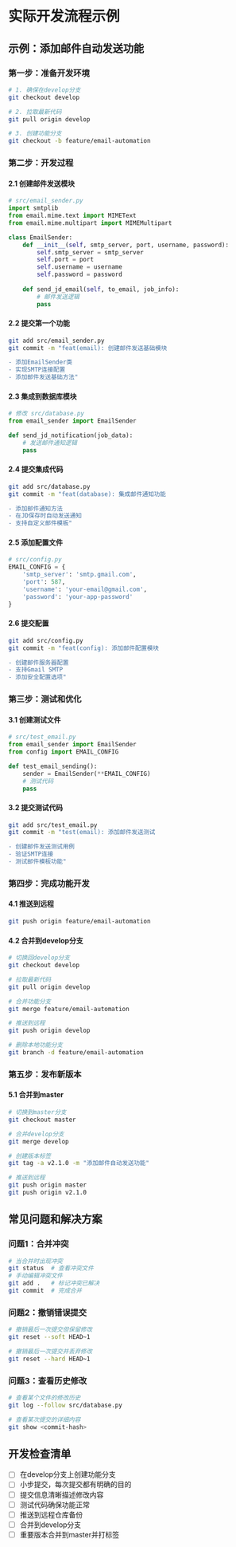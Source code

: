 # 实际开发流程示例

## 示例：添加邮件自动发送功能

### 第一步：准备开发环境

```bash
# 1. 确保在develop分支
git checkout develop

# 2. 拉取最新代码
git pull origin develop

# 3. 创建功能分支
git checkout -b feature/email-automation
```

### 第二步：开发过程

#### 2.1 创建邮件发送模块
```python
# src/email_sender.py
import smtplib
from email.mime.text import MIMEText
from email.mime.multipart import MIMEMultipart

class EmailSender:
    def __init__(self, smtp_server, port, username, password):
        self.smtp_server = smtp_server
        self.port = port
        self.username = username
        self.password = password
    
    def send_jd_email(self, to_email, job_info):
        # 邮件发送逻辑
        pass
```

#### 2.2 提交第一个功能
```bash
git add src/email_sender.py
git commit -m "feat(email): 创建邮件发送基础模块

- 添加EmailSender类
- 实现SMTP连接配置
- 添加邮件发送基础方法"
```

#### 2.3 集成到数据库模块
```python
# 修改 src/database.py
from email_sender import EmailSender

def send_jd_notification(job_data):
    # 发送邮件通知逻辑
    pass
```

#### 2.4 提交集成代码
```bash
git add src/database.py
git commit -m "feat(database): 集成邮件通知功能

- 添加邮件通知方法
- 在JD保存时自动发送通知
- 支持自定义邮件模板"
```

#### 2.5 添加配置文件
```python
# src/config.py
EMAIL_CONFIG = {
    'smtp_server': 'smtp.gmail.com',
    'port': 587,
    'username': 'your-email@gmail.com',
    'password': 'your-app-password'
}
```

#### 2.6 提交配置
```bash
git add src/config.py
git commit -m "feat(config): 添加邮件配置模块

- 创建邮件服务器配置
- 支持Gmail SMTP
- 添加安全配置选项"
```

### 第三步：测试和优化

#### 3.1 创建测试文件
```python
# src/test_email.py
from email_sender import EmailSender
from config import EMAIL_CONFIG

def test_email_sending():
    sender = EmailSender(**EMAIL_CONFIG)
    # 测试代码
    pass
```

#### 3.2 提交测试代码
```bash
git add src/test_email.py
git commit -m "test(email): 添加邮件发送测试

- 创建邮件发送测试用例
- 验证SMTP连接
- 测试邮件模板功能"
```

### 第四步：完成功能开发

#### 4.1 推送到远程
```bash
git push origin feature/email-automation
```

#### 4.2 合并到develop分支
```bash
# 切换回develop分支
git checkout develop

# 拉取最新代码
git pull origin develop

# 合并功能分支
git merge feature/email-automation

# 推送到远程
git push origin develop

# 删除本地功能分支
git branch -d feature/email-automation
```

### 第五步：发布新版本

#### 5.1 合并到master
```bash
# 切换到master分支
git checkout master

# 合并develop分支
git merge develop

# 创建版本标签
git tag -a v2.1.0 -m "添加邮件自动发送功能"

# 推送到远程
git push origin master
git push origin v2.1.0
```

## 常见问题和解决方案

### 问题1：合并冲突
```bash
# 当合并时出现冲突
git status  # 查看冲突文件
# 手动编辑冲突文件
git add .   # 标记冲突已解决
git commit  # 完成合并
```

### 问题2：撤销错误提交
```bash
# 撤销最后一次提交但保留修改
git reset --soft HEAD~1

# 撤销最后一次提交并丢弃修改
git reset --hard HEAD~1
```

### 问题3：查看历史修改
```bash
# 查看某个文件的修改历史
git log --follow src/database.py

# 查看某次提交的详细内容
git show <commit-hash>
```

## 开发检查清单

- [ ] 在develop分支上创建功能分支
- [ ] 小步提交，每次提交都有明确的目的
- [ ] 提交信息清晰描述修改内容
- [ ] 测试代码确保功能正常
- [ ] 推送到远程仓库备份
- [ ] 合并到develop分支
- [ ] 重要版本合并到master并打标签 
